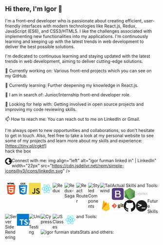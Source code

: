 




## Hi there, I'm Igor 👋

I'm a front-end developer who is passionate about creating efficient, user-friendly interfaces with modern technologies like React.js, Redux, JavaScript (ES6), and CSS3/HTML5. I like the challenges associated with implementing new functionalities into my applications. I'm continuously learning and keeping up with the latest trends in web development to deliver the best possible solutions.

I'm dedicated to continuous learning and staying updated with the latest trends in web development, aiming to deliver cutting-edge solutions.

🔭 Currently working on: Various front-end projects which you can see on my GitHub.

🌱 Currently learning: Further deepening my knowledge in React.js.

👯 I am in search of: Junior/Internship front-end developer role.

🤔 Looking for help with: Getting involved in open source projects and improving my code reviewing skills.

📫 How to reach me: You can reach out to me on LinkedIn or Gmail.

I'm always open to new opportunities and collaborations, so don't hesitate to get in touch. Also, feel free to take a look at my personal website to see some of my projects and learn more about my skills and experience: [https://tiny.pl/cgktf]
<br/>
hack the box

Connect with me:
<img align="left" alt="igor furman linked in" width="22px" src="https://raw.githubusercontent.com/iconic/open-iconic/master/svg/globe.svg" />
img align="left" alt="igor furman linked in" | LinkedIn" width="22px" src="https://cdn.jsdelivr.net/npm/simple-icons@v3/icons/linkedin.svg" />

<br />
Actual Skills and Tools:
<img align="left" alt="HTML5" width="39px" src="https://raw.githubusercontent.com/github/explore/80688e429a7d4ef2fca1e82350fe8e3517d3494d/topics/html/html.png" />
<img align="left" alt="CSS3" width="39px" src="https://raw.githubusercontent.com/github/explore/80688e429a7d4ef2fca1e82350fe8e3517d3494d/topics/css/css.png" />
<img align="left" alt="JavaScript" width="39px" src="https://raw.githubusercontent.com/github/explore/80688e429a7d4ef2fca1e82350fe8e3517d3494d/topics/javascript/javascript.png" />
<img align="left" alt="React" width="39px" src="https://raw.githubusercontent.com/github/explore/80688e429a7d4ef2fca1e82350fe8e3517d3494d/topics/react/react.png" />
<img align="left" alt="Redux" width="39px" src="https://cdn.icon-icons.com/icons2/2107/PNG/512/file_type_redux_icon_130386.png" />
<img align="left" alt="Redux-Saga" width="39px" src="https://redux-saga.js.org/logo/0800/Redux-Saga-Logo-Landscape.png" />
<img align="left" alt="React Router" width="39px" src="https://www.vectorlogo.zone/logos/reacttraining/react-router/react-router-icon.svg" />
<img align="left" alt="Styled Components" width="39px" src="https://styled-components.com/logo.png" />
<img align="left" alt="Tailwind" width="39px" src="https://www.vectorlogo.zone/logos/tailwindcss/tailwindcss-icon.svg" />
<img align="left" alt="Bootstrap" width="39px" src="https://raw.githubusercontent.com/github/explore/80688e429a7d4ef2fca1e82350fe8e3517d3494d/topics/bootstrap/bootstrap.png" />
<img align="left" alt="Node.js" width="39px" src="https://raw.githubusercontent.com/github/explore/80688e429a7d4ef2fca1e82350fe8e3517d3494d/topics/nodejs/nodejs.png" />
<img align="left" alt="Express" width="39px" src="https://raw.githubusercontent.com/github/explore/80688e429a7d4ef2fca1e82350fe8e3517d3494d/topics/express/express.png" />
<img align="left" alt="Firebase" width="39px" src="https://raw.githubusercontent.com/github/explore/80688e429a7d4ef2fca1e82350fe8e3517d3494d/topics/firebase/firebase.png" />
<img align="left" alt="Git" width="39px" src="https://raw.githubusercontent.com/github/explore/80688e429a7d4ef2fca1e82350fe8e3517d3494d/topics/git/git.png" />
<img align="left" alt="GitHub" width="39px" src="https://raw.githubusercontent.com/github/explore/78df643247d429f6cc873026c0622819ad797942/topics/github/github.png" />
<img align="left" alt="Terminal" width="39px" src="https://raw.githubusercontent.com/github/explore/80688e429a7d4ef2fca1e82350fe8e3517d3494d/topics/terminal/terminal.png" />

<br />
<br />
<br />
Future Skills and Tools:
<img align="left" alt="Server Side Rendering" width="39px" src="https://iconape.com/wp-content/png_logo_vector/server-side-rendering.png" />
<img align="left" alt="TypeScript" width="39px" src="https://raw.githubusercontent.com/github/explore/80688e429a7d4ef2fca1e82350fe8e3517d3494d/topics/typescript/typescript.png" />
<img align="left" alt="Unit Testing" width="39px" src="https://www.vectorlogo.zone/logos/jestjsio/jestjsio-icon.svg" />
<img align="left" alt="Cypress" width="39px" src="https://www.vectorlogo.zone/logos/cypressio/cypressio-icon.svg" />
<img align="left" alt="JS Classes" width="39px" src="https://cdn.icon-icons.com/icons2/2107/PNG/512/file_type_js_official_icon_130509.png" />
<img align="left" alt="React Native" width="39px" src="https://raw.githubusercontent.com/github/explore/80688e429a7d4ef2fca1e82350fe8e3517d3494d/topics/react-native/react-native.png" />

<br />
<br />
<br />
Stats and others:

<img align='left'  alt='igor furman stats' src="https://github-readme-stats-khaki-sigma.vercel.app/api?username=IgorFurman" />
